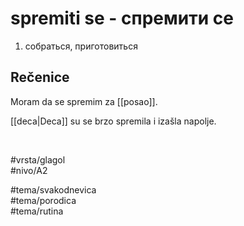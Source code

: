 # spremiti se - спремити се

1. собраться, приготовиться 

## Rečenice

Moram da se spremim za [[posao]].

[[deca|Deca]] su se brzo spremila i izašla napolje.

<br>

#vrsta/glagol  
#nivo/A2  

#tema/svakodnevica  
#tema/porodica  
#tema/rutina
